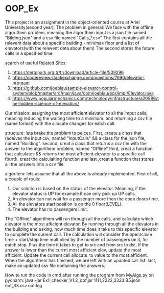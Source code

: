 # OOP_Ex

This project is an assignment in the object-oriented course at Ariel University(second year).
The problem in general:
We face with the offline algorithem problem. meaning the algorithem input is a json file named "Bilding.json" and a csv file named "Calls_*.csv"
The first contains all the relevent data about a specific building -  min/max floor and a list of elevators(with the relevent data about them)
The second stores the future calls in a specified time

search of useful Related Sites:

1. https://dergipark.org.tr/tr/download/article-file/539296
2. https://codereview.stackexchange.com/questions/7990/elevator-program 
3. https://github.com/joeblau/sample-elevator-control-system/blob/master/src/main/java/com/joeblau/ecs/impl/Elevator.java
4. https://www.popularmechanics.com/technology/infrastructure/a20986/the-hidden-science-of-elevators/

Our mission:
assigning the most afficient elevator to all the imput calls, meaning reducing the waiting time to a minimum.
and returning a csv file (same format) with the allocate changes for eatch call. 

structure:
lets brake the problem to peices.
First, create a class that receives the input csv, named "InputCalls" && a class for the json file, named "Building".
second, creat a class that returns a csv file with the answer to the algorithem problem, named "Offline"
third, creat a function that calculates && returns the most afficient elevator to a specific call
fourth, creat the calculaiting function
and last ,creat a function that stores all the answers into a csv file

algoritem:
lets assume that all the above is already implemented.
First of all, a couple of rouls:
1. Our solution is based on the status of the elevator. Meaning, if the elevator status is UP for example it can only pick up UP calls.
2. An elevator can not wait for a passenger more then the open doors time.
3. All the elevators start position is on the 0 floor(LEVEL).
4. The elevator has no passengers limit.

The "Offline" algorithem will run through all the calls, and calculate which elevator is the most afficient elevator.
By running through all the elevators in the building and asking, how much time does it take to this specific elevator to complete the current call.
The calculation will consider the open/close time + start/stop time multiplied by the number of passengers on it, for eatch stop.
Plus the time it takes to get to src and from src to dst.
If the answer is lower than the currnt most afficient elev, update the most afficient.
Update the current call allocate_to value to the most afficient.
When the algorithem has finished, we are left with an updated call list.
last, make an updated csv file containing the answers.

How to run the code in cmd after running the program from MyAlgo.py on pycharm:
java -jar Ex1_checker_V1.2_obf.jar 1111,2222,3333 B5.json out_33.csv out.log


